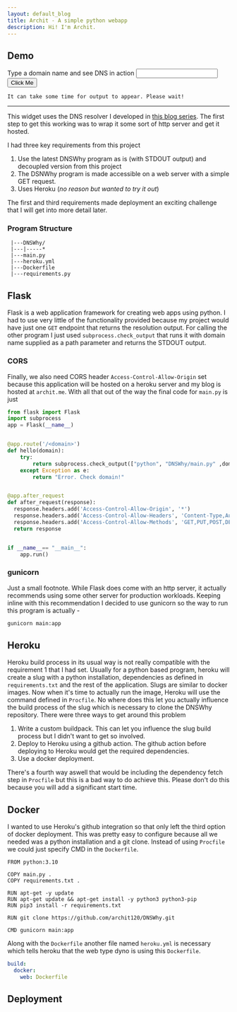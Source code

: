 ```yaml
---
layout: default_blog
title: Archit - A simple python webapp
description: Hi! I'm Archit. 
--- 
```


## Demo

Type a domain name and see DNS in action <input type="text" id="dns-input" val=""> <button id="dns-btn"> Click Me </button>
<script src="https://ajax.googleapis.com/ajax/libs/jquery/3.6.0/jquery.min.js"></script>

<pre><code id="dns-output">It can take some time for output to appear. Please wait!</code></pre>


<script>
$("#dns-btn").on("click", function(x) { $.get("https://dnswhy-flask.herokuapp.com/"+$("#dns-input").val(), function(x) {$("#dns-output").text(x); });} )
</script>

--- 

This widget uses the DNS resolver I developed in [this blog series](dns). The first step to get this working was to wrap it some sort of http server and get it hosted.

I had three key requirements from this project
 1. Use the latest DNSWhy program as is (with STDOUT output) and decoupled version from this project
 2. The DSNWhy program is made accessible on a web server with a simple GET request.
 3. Uses Heroku (_no reason but wanted to try it out_)


The first and third requirements made deployment an exciting challenge that I will get into more detail later.

### Program Structure
```
 |---DNSWhy/
 |---|-----*
 |---main.py
 |---heroku.yml
 |---Dockerfile
 |---requirements.py
```

## Flask

Flask is a web application framework for creating web apps using python. I had to use very little of the functionality provided because my project would have just one `GET` endpoint that returns the resolution output. For calling the other program I just used `subprocess.check_output` that runs it with domain name supplied as a path parameter and returns the STDOUT output. 

### CORS
Finally, we also need CORS header `Access-Control-Allow-Origin` set because this application will be hosted on a heroku server and my blog is hosted at `archit.me`. With all that out of the way the final code for `main.py` is just

```python
from flask import Flask
import subprocess
app = Flask(__name__)


@app.route('/<domain>')
def hello(domain):
    try:
        return subprocess.check_output(["python", "DNSWhy/main.py" ,domain]).decode('ascii')
    except Exception as e:
        return "Error. Check domain!"


@app.after_request
def after_request(response):
  response.headers.add('Access-Control-Allow-Origin', '*')
  response.headers.add('Access-Control-Allow-Headers', 'Content-Type,Authorization')
  response.headers.add('Access-Control-Allow-Methods', 'GET,PUT,POST,DELETE,OPTIONS')
  return response


if __name__== "__main__":
    app.run()
```

### gunicorn

Just a small footnote. While Flask does come with an http server, it actually recommends using some other server for production workloads. Keeping inline with this recommendation I decided to use gunicorn so the way to run this program is actually - 

```bash
gunicorn main:app
```
## Heroku

Heroku build process in its usual way is not really compatible with the requirement 1 that I had set. Usually for a python based program, heroku will create a slug with a python installation, dependencies as defined in `requirements.txt` and the rest of the application. Slugs are similar to docker images. Now when it's time to actually run the image, Heroku will use the command defined in `Procfile`. No where does this let you actually influence the build process of the slug which is necessary to clone the DNSWhy repository. There were three ways to get around this problem

 1. Write a custom buildpack. This can let you influence the slug build process but I didn't want to get so involved.
 2. Deploy to Heroku using a github action. The github action before deploying to Heroku would get the required dependencies. 
 3. Use a docker deployment. 

 There's a fourth way aswell that would be including the dependency fetch step in `Procfile` but this is a bad way to do achieve this. Please don't do this because you will add a significant start time.

## Docker

I wanted to use Heroku's github integration so that only left the third option of docker deployment. This was pretty easy to configure because all we needed was a python installation and a git clone. Instead of using `Procfile` we could just specify CMD in the `Dockerfile`.


```
FROM python:3.10

COPY main.py .
COPY requirements.txt .

RUN apt-get -y update
RUN apt-get update && apt-get install -y python3 python3-pip
RUN pip3 install -r requirements.txt

RUN git clone https://github.com/archit120/DNSWhy.git

CMD gunicorn main:app
```

Along with the `Dockerfile` another file named `heroku.yml` is necessary which tells heroku that the web type dyno is using this `Dockerfile`.

```yaml
build:
  docker:
    web: Dockerfile
```

## Deployment 

